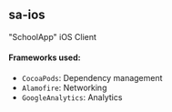 ## sa-ios

"SchoolApp" iOS Client

#### Frameworks used:
- `CocoaPods`: Dependency management
- `Alamofire`: Networking
- `GoogleAnalytics`: Analytics

